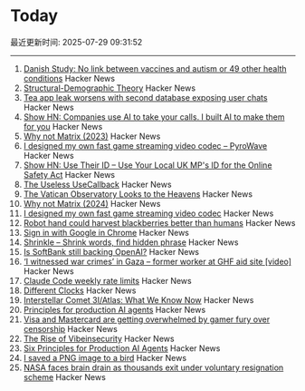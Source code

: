 # Today

最近更新时间: 2025-07-29 09:31:52

--- 
1. [Danish Study: No link between vaccines and autism or 49 other health conditions](https://en.ssi.dk/news/news/2025/large-danish-study-no-link-between-vaccines-and-autism-or-49-other-health-conditions) Hacker News
2. [Structural-Demographic Theory](https://peterturchin.com/structural-demographic-theory/) Hacker News
3. [Tea app leak worsens with second database exposing user chats](https://www.bleepingcomputer.com/news/security/tea-app-leak-worsens-with-second-database-exposing-user-chats/) Hacker News
4. [Show HN: Companies use AI to take your calls. I built AI to make them for you](https://www.pipervoice.com/) Hacker News
5. [Why not Matrix (2023)](https://telegra.ph/why-not-matrix-08-07) Hacker News
6. [I designed my own fast game streaming video codec – PyroWave](https://themaister.net/blog/2025/06/16/i-designed-my-own-ridiculously-fast-game-streaming-video-codec-pyrowave/) Hacker News
7. [Show HN: Use Their ID – Use Your Local UK MP's ID for the Online Safety Act](https://use-their-id.com/) Hacker News
8. [The Useless UseCallback](https://tkdodo.eu/blog/the-useless-use-callback) Hacker News
9. [The Vatican Observatory Looks to the Heavens](https://www.newyorker.com/magazine/2025/08/04/the-vatican-observatory-looks-to-the-heavens) Hacker News
10. [Why not Matrix (2024)](https://benharri.org/why-not-matrix/) Hacker News
11. [I designed my own fast game streaming video codec](https://themaister.net/blog/2025/06/16/i-designed-my-own-ridiculously-fast-game-streaming-video-codec-pyrowave/) Hacker News
12. [Robot hand could harvest blackberries better than humans](https://news.uark.edu/articles/79750/robot-hand-could-harvest-blackberries-better-than-humans) Hacker News
13. [Sign in with Google in Chrome](https://underpassapp.com/news/2025/7/5.html) Hacker News
14. [Shrinkle – Shrink words, find hidden phrase](https://www.shrinkle.org/) Hacker News
15. [Is SoftBank still backing OpenAI?](https://www.wheresyoured.at/softbank-openai/) Hacker News
16. [‘I witnessed war crimes’ in Gaza – former worker at GHF aid site [video]](https://www.bbc.com/news/videos/cy8k8045nx9o) Hacker News
17. [Claude Code weekly rate limits](https://news.ycombinator.com/item?id=44713757) Hacker News
18. [Different Clocks](https://ianto-cannon.github.io/clock.html) Hacker News
19. [Interstellar Comet 3I/Atlas: What We Know Now](https://skyandtelescope.org/astronomy-news/interstellar-comet-3i-atlas-what-we-know-now/) Hacker News
20. [Principles for production AI agents](https://www.app.build/blog/six-principles-production-ai-agents) Hacker News
21. [Visa and Mastercard are getting overwhelmed by gamer fury over censorship](https://www.polygon.com/news/616835/visa-mastercard-steam-itchio-campaign-adult-games) Hacker News
22. [The Rise of Vibeinsecurity](https://vibeinsecurity.com/) Hacker News
23. [Six Principles for Production AI Agents](https://www.app.build/blog/six-principles-production-ai-agents) Hacker News
24. [I saved a PNG image to a bird](https://www.youtube.com/watch?v=hCQCP-5g5bo) Hacker News
25. [NASA faces brain drain as thousands exit under voluntary resignation scheme](https://www.theregister.com/2025/07/28/nasa_voluntary_exits/) Hacker News
